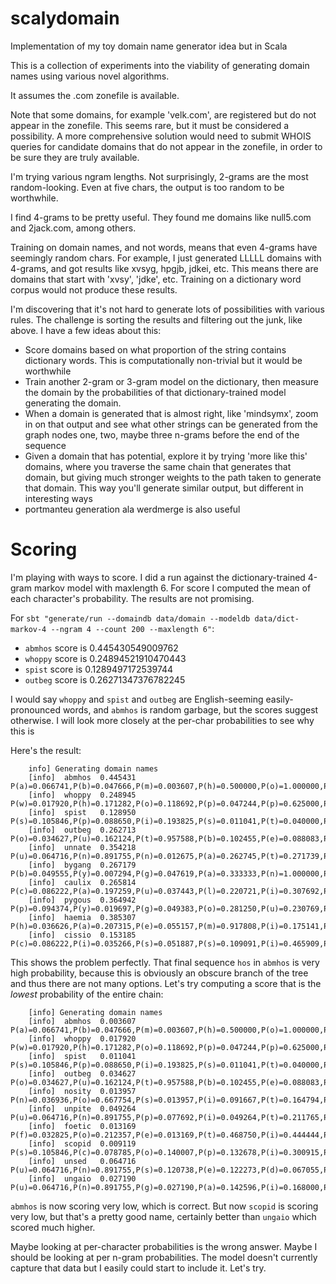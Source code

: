 # scalydomain
Implementation of my toy domain name generator idea but in Scala

This is a collection of experiments into the viability of generating domain names using various novel algorithms.

It assumes the .com zonefile is available.

Note that some domains, for example 'velk.com', are registered but do not appear in the zonefile.  This seems rare, but it must be considered a possibility.  A more comprehensive solution would need to submit WHOIS queries for candidate domains that do not appear in the zonefile, in order to be sure they are truly available.

I'm trying various ngram lengths.  Not surprisingly, 2-grams are the most random-looking.  Even at five chars, the output is too random to be worthwhile.

I find 4-grams to be pretty useful.  They found me domains like null5.com and 2jack.com, among others.

Training on domain names, and not words, means that even 4-grams have seemingly random chars.  For example, I just generated LLLLL domains with 4-grams, and got results like xvsyg, hpgjb, jdkei, etc.  This means there are domains that start with 'xvsy', 'jdke', etc.  Training on a dictionary word corpus would not produce these results.

I'm discovering that it's not hard to generate lots of possibilities with various rules.  The challenge is sorting the results and filtering out the junk, like above.  I have a few ideas about this:

* Score domains based on what proportion of the string contains dictionary words.  This is computationally non-trivial but it would be worthwhile
* Train another 2-gram or 3-gram model on the dictionary, then measure the domain by the probabilities of that dictionary-trained model generating the domain.
* When a domain is generated that is almost right, like 'mindsymx', zoom in on that output and see what other strings can be generated from the graph nodes one, two, maybe three n-grams before the end of the sequence
* Given a domain that has potential, explore it by trying 'more like this' domains, where you traverse the same chain that generates that domain, but giving much stronger weights to the path taken to generate that domain.  This way you'll generate similar output, but different in interesting ways
* portmanteu generation ala werdmerge is also useful

# Scoring

I'm playing with ways to score.  I did a run against the dictionary-trained 4-gram markov model with maxlength 6.  For score I computed the mean of each character's probability.  The results are not promising.

For `sbt "generate/run --domaindb data/domain --modeldb data/dict-markov-4 --ngram 4 --count 200 --maxlength 6"`:

* `abmhos` score is 0.445430549009762
* `whoppy` score is 0.24894521910470443
* `spist` score is 0.1289497172539744
* `outbeg` score is 0.26271347376782245

I would say `whoppy` and `spist` and `outbeg` are English-seeming easily-pronounced words, and `abmhos` is random garbage, but the scores suggest otherwise.  I will look more closely at the per-char probabilities to see why this is

Here's the result:

		info] Generating domain names
		[info] 	abmhos	0.445431	P(a)=0.066741,P(b)=0.047666,P(m)=0.003607,P(h)=0.500000,P(o)=1.000000,P(s)=0.500000,P($)=1.000000
		[info] 	whoppy	0.248945	P(w)=0.017920,P(h)=0.171282,P(o)=0.118692,P(p)=0.047244,P(p)=0.625000,P(y)=0.048193,P($)=0.714286
		[info] 	spist	0.128950	P(s)=0.105846,P(p)=0.088650,P(i)=0.193825,P(s)=0.011041,P(t)=0.040000,P($)=0.334337
		[info] 	outbeg	0.262713	P(o)=0.034627,P(u)=0.162124,P(t)=0.957588,P(b)=0.102455,P(e)=0.088083,P(g)=0.294118,P($)=0.200000
		[info] 	unnate	0.354218	P(u)=0.064716,P(n)=0.891755,P(n)=0.012675,P(a)=0.262745,P(t)=0.271739,P(e)=0.400000,P($)=0.575893
		[info] 	bygang	0.267179	P(b)=0.049555,P(y)=0.007294,P(g)=0.047619,P(a)=0.333333,P(n)=1.000000,P(g)=0.300000,P($)=0.132450
		[info] 	caulix	0.265814	P(c)=0.086222,P(a)=0.197259,P(u)=0.037443,P(l)=0.220721,P(i)=0.307692,P(x)=0.011364,P($)=1.000000
		[info] 	pygous	0.364942	P(p)=0.094374,P(y)=0.019697,P(g)=0.049383,P(o)=0.281250,P(u)=0.230769,P(s)=1.000000,P($)=0.879121
		[info] 	haemia	0.385307	P(h)=0.036626,P(a)=0.207315,P(e)=0.055157,P(m)=0.917808,P(i)=0.175141,P(a)=0.693548,P($)=0.611554
		[info] 	cissio	0.153185	P(c)=0.086222,P(i)=0.035266,P(s)=0.051887,P(s)=0.109091,P(i)=0.465909,P(o)=0.317697,P($)=0.006221

This shows the problem perfectly.  That final sequence `hos` in `abmhos` is very high probability, because this is obviously an obscure branch of the tree and thus there are not many options.  Let's try computing a score that is the _lowest_ probability of the entire chain:

		[info] Generating domain names
		[info] 	abmhos	0.003607	P(a)=0.066741,P(b)=0.047666,P(m)=0.003607,P(h)=0.500000,P(o)=1.000000,P(s)=0.500000,P($)=1.000000
		[info] 	whoppy	0.017920	P(w)=0.017920,P(h)=0.171282,P(o)=0.118692,P(p)=0.047244,P(p)=0.625000,P(y)=0.048193,P($)=0.714286
		[info] 	spist	0.011041	P(s)=0.105846,P(p)=0.088650,P(i)=0.193825,P(s)=0.011041,P(t)=0.040000,P($)=0.334337
		[info] 	outbeg	0.034627	P(o)=0.034627,P(u)=0.162124,P(t)=0.957588,P(b)=0.102455,P(e)=0.088083,P(g)=0.294118,P($)=0.200000
		[info] 	nosity	0.013957	P(n)=0.036936,P(o)=0.667754,P(s)=0.013957,P(i)=0.091667,P(t)=0.164794,P(y)=0.324638,P($)=0.974820
		[info] 	unpite	0.049264	P(u)=0.064716,P(n)=0.891755,P(p)=0.077692,P(i)=0.049264,P(t)=0.211765,P(e)=0.210526,P($)=0.311111
		[info] 	foetic	0.013169	P(f)=0.032825,P(o)=0.212357,P(e)=0.013169,P(t)=0.468750,P(i)=0.444444,P(c)=0.647059,P($)=0.557315
		[info] 	scopid	0.009119	P(s)=0.105846,P(c)=0.078785,P(o)=0.140007,P(p)=0.132678,P(i)=0.300915,P(d)=0.009119,P($)=0.857143
		[info] 	unsed	0.064716	P(u)=0.064716,P(n)=0.891755,P(s)=0.120738,P(e)=0.122273,P(d)=0.067055,P($)=0.571429
		[info] 	ungaio	0.027190	P(u)=0.064716,P(n)=0.891755,P(g)=0.027190,P(a)=0.142596,P(i)=0.168000,P(o)=0.040000,P($)=0.333333

`abmhos` is now scoring very low, which is correct.  But now `scopid` is scoring very low, but that's a pretty good name, certainly better than `ungaio` which scored much higher.

Maybe looking at per-character probabilities is the wrong answer.  Maybe I should be looking at per n-gram probabilities.  The model doesn't currently capture that data but I easily could start to include it.  Let's try.

